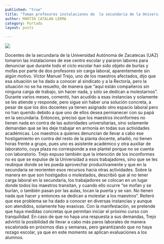 ```yaml
---
published: "true"
title: "Toman profesores instalaciones de  la secundaria de la Universidad "
author: MARTIN CATALAN LERMA
category: Portada
layout: posts

---
```


![](http://i.imgur.com/SptfE3Lm.jpg)

Docentes de la secundaria de la Universidad Autónoma de Zacatecas (UAZ) tomaron las instalaciones de ese centro escolar y pararon labores para denunciar que durante todo el ciclo escolar han sido objeto de burlas y mofas por parte de dos profesores sin carga laboral, aparentemente sin algún motivo.
Víctor Manuel Trejo, uno de los maestros afectados, dijo que esa situación se ha dado a conocer al sindicato y a la Rectoría, pero la situación no se ha resuelto, de manera que “aquí están compañeros sin ninguna carga de trabajo, sin hacer nada, y sólo se dedican a molestarnos”.
Durante varios meses, comentó, han acudido a esas instancias y solamente se les atiende y responde, pero sigue sin haber una solución concreta, a pesar de que los dos docentes ya tienen asignado otro espacio laboral pero no han querido debido a que uno de ellos desea permanecer con su papá en la secundaria.
Entonces, precisó que los maestros inconformes no tienen nada en contra de las autoridades universitarias, sino solamente demandan que se les deje trabajar en armonía en todas sus actividades académicas.
Los maestros a quienes denuncian de llevar a cabo ese hostigamiento en contra del resto de la planta docente, añadió, no tienen horas frente a grupo, pues uno es asistente académico y otra auxiliar de laboratorio, cuya plaza no corresponde a ese plantel porque no se cuenta con laboratorio.
Trejo expuso también que la intención de los inconformes no es que se expulse de la Universidad a esos trabajadores, sino que se les reubique donde se les pueda aprovechar productivamente y que en la secundaria se reorienten esos recursos hacia otras actividades. 
Sobre la manera en que son hostigados o molestados, describió que al no tener carga laboral en la secundaria, los trabajadores se colocan en un lugar donde todos los maestros transitan, y cuando ello ocurre “se mofan y se burlan, o también pasan por las aulas, tocan la puerta y se van. No tienen nada que hacer y entonces se dedican a molestar a los maestros”.
Reiteró que ese problema se ha dado a conocer en diversas instancias y aunque son atendidos, solamente hay evasivas. Con la manifestación, se pretende que haya medidas concretas que permitan iniciar el próximo curso con tranquilidad.
En caso de que no haya una respuesta a sus demandas, Trejo advirtió la posibilidad de llevar a cabo más paros laborales de manera escalonada en próximos días y semanas, pero garantizando que no haya rezago escolar, ya que en este momento se aplican evaluaciones a los alumnos.
